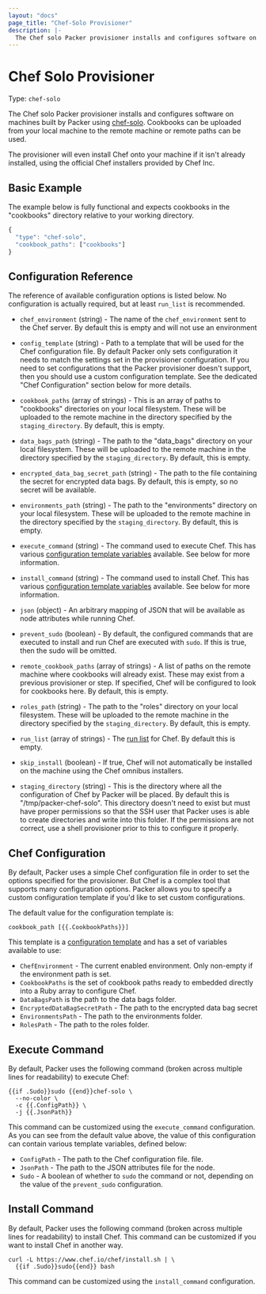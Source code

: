 ```yaml
---
layout: "docs"
page_title: "Chef-Solo Provisioner"
description: |-
  The Chef solo Packer provisioner installs and configures software on machines built by Packer using chef-solo. Cookbooks can be uploaded from your local machine to the remote machine or remote paths can be used.
---
```


# Chef Solo Provisioner

Type: `chef-solo`

The Chef solo Packer provisioner installs and configures software on machines built
by Packer using [chef-solo](https://docs.chef.io/chef_solo.html). Cookbooks
can be uploaded from your local machine to the remote machine or remote paths
can be used.

The provisioner will even install Chef onto your machine if it isn't already
installed, using the official Chef installers provided by Chef Inc.

## Basic Example

The example below is fully functional and expects cookbooks in the
"cookbooks" directory relative to your working directory.

```javascript
{
  "type": "chef-solo",
  "cookbook_paths": ["cookbooks"]
}
```

## Configuration Reference

The reference of available configuration options is listed below. No
configuration is actually required, but at least `run_list` is recommended.

* `chef_environment` (string) - The name of the `chef_environment` sent to the
  Chef server. By default this is empty and will not use an environment

* `config_template` (string) - Path to a template that will be used for
  the Chef configuration file. By default Packer only sets configuration
  it needs to match the settings set in the provisioner configuration. If
  you need to set configurations that the Packer provisioner doesn't support,
  then you should use a custom configuration template. See the dedicated
  "Chef Configuration" section below for more details.

* `cookbook_paths` (array of strings) - This is an array of paths to
  "cookbooks" directories on your local filesystem. These will be uploaded
  to the remote machine in the directory specified by the `staging_directory`.
  By default, this is empty.

* `data_bags_path` (string) - The path to the "data\_bags" directory on your local filesystem.
  These will be uploaded to the remote machine in the directory specified by the
  `staging_directory`.  By default, this is empty.

* `encrypted_data_bag_secret_path` (string) - The path to the file containing
  the secret for encrypted data bags. By default, this is empty, so no
  secret will be available.

* `environments_path` (string) - The path to the "environments" directory on your local filesystem.
  These will be uploaded to the remote machine in the directory specified by the
  `staging_directory`.  By default, this is empty.

* `execute_command` (string) - The command used to execute Chef. This has
  various [configuration template variables](/docs/templates/configuration-templates.html)
  available. See below for more information.

* `install_command` (string) - The command used to install Chef. This has
  various [configuration template variables](/docs/templates/configuration-templates.html)
  available. See below for more information.

* `json` (object) - An arbitrary mapping of JSON that will be available as
  node attributes while running Chef.

* `prevent_sudo` (boolean) - By default, the configured commands that are
  executed to install and run Chef are executed with `sudo`. If this is true,
  then the sudo will be omitted.

* `remote_cookbook_paths` (array of strings) - A list of paths on the remote
  machine where cookbooks will already exist. These may exist from a previous
  provisioner or step. If specified, Chef will be configured to look for
  cookbooks here. By default, this is empty.

* `roles_path` (string) - The path to the "roles" directory on your local filesystem.
  These will be uploaded to the remote machine in the directory specified by the
  `staging_directory`.  By default, this is empty.

* `run_list` (array of strings) - The [run list](https://docs.chef.io/run_lists.html)
  for Chef. By default this is empty.

* `skip_install` (boolean) - If true, Chef will not automatically be installed
  on the machine using the Chef omnibus installers.

* `staging_directory` (string) - This is the directory where all the configuration
  of Chef by Packer will be placed. By default this is "/tmp/packer-chef-solo".
  This directory doesn't need to exist but must have proper permissions so that
  the SSH user that Packer uses is able to create directories and write into
  this folder. If the permissions are not correct, use a shell provisioner
  prior to this to configure it properly.

## Chef Configuration

By default, Packer uses a simple Chef configuration file in order to set
the options specified for the provisioner. But Chef is a complex tool that
supports many configuration options. Packer allows you to specify a custom
configuration template if you'd like to set custom configurations.

The default value for the configuration template is:

```liquid
cookbook_path [{{.CookbookPaths}}]
```

This template is a [configuration template](/docs/templates/configuration-templates.html)
and has a set of variables available to use:

* `ChefEnvironment` - The current enabled environment. Only non-empty
  if the environment path is set.
* `CookbookPaths` is the set of cookbook paths ready to embedded directly
  into a Ruby array to configure Chef.
* `DataBagsPath` is the path to the data bags folder.
* `EncryptedDataBagSecretPath` - The path to the encrypted data bag secret
* `EnvironmentsPath` - The path to the environments folder.
* `RolesPath` - The path to the roles folder.

## Execute Command

By default, Packer uses the following command (broken across multiple lines
for readability) to execute Chef:

```liquid
{{if .Sudo}}sudo {{end}}chef-solo \
  --no-color \
  -c {{.ConfigPath}} \
  -j {{.JsonPath}}
```

This command can be customized using the `execute_command` configuration.
As you can see from the default value above, the value of this configuration
can contain various template variables, defined below:

* `ConfigPath` - The path to the Chef configuration file.
  file.
* `JsonPath` - The path to the JSON attributes file for the node.
* `Sudo` - A boolean of whether to `sudo` the command or not, depending on
  the value of the `prevent_sudo` configuration.

## Install Command

By default, Packer uses the following command (broken across multiple lines
for readability) to install Chef. This command can be customized if you want
to install Chef in another way.

```text
curl -L https://www.chef.io/chef/install.sh | \
  {{if .Sudo}}sudo{{end}} bash
```

This command can be customized using the `install_command` configuration.
